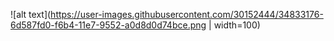 ![alt text](https://user-images.githubusercontent.com/30152444/34833176-6d587fd0-f6b4-11e7-9552-a0d8d0d74bce.png | width=100)
